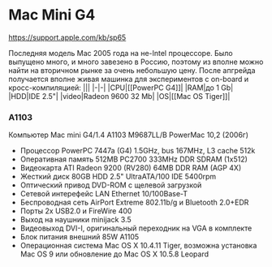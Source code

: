 # Mac Mini G4

https://support.apple.com/kb/sp65

Последняя модель Mac 2005 года на не-Intel процессоре. Было выпущено много, и много завезено в Россию, поэтому из вполне можно найти на вторичном рынке за очень небольшую цену. После апгрейда получается вполне живая машинка для экспериментов с on-board и кросс-компиляцией:
|||
|-|-|
|CPU|[[PowerPC G4]]|
|RAM|до 1 Gb|
|HDD|IDE 2.5"|
|video|Radeon 9600 32 Mb|
|OS|[[Mac OS Tiger]]|

### A1103

Компьютер Mac mini G4/1.4 A1103 M9687LL/B PowerMac 10,2 (2006г)
* Процессор PowerPC 7447a (G4) 1.5GHz, bus 167MHz, L3 cache 512k
* Оперативная память 512MB PC2700 333MHz DDR SDRAM (1x512)
* Видеокарта ATI Radeon 9200 (RV280) 64MB DDR RAM (AGP 4X)
* Жесткий диск 80GB HDD 2.5" UltraATA/100 IDE 5400rpm
* Оптический привод DVD-ROM с щелевой загрузкой
* Сетевой интерефейс LAN Ethernet 10/100Base-T
* Беспроводная сеть AirPort Extreme 802.11b/g и Bluetooth 2.0+EDR
* Порты 2x USB2.0 и FireWire 400
* Выход на наушники minijack 3.5
* Видеовыход DVI-I, оригинальный переходник на VGA в комплекте
* Блок питания внешний 85W A1105
* Операционная система Mac OS X 10.4.11 Tiger, возможна установка Mac OS 9 или обновление до Mac OS X 10.5.8 Leopard
